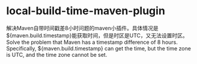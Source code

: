 # local-build-time-maven-plugin
解决Maven自带时间戳差8小时问题的maven小插件。具体情况是${maven.build.timestamp}能获取时间，但是时区是UTC，又无法设置时区。  Solve the problem that Maven has a timestamp difference of 8 hours. Specifically, ${maven.build.timestamp} can get the time, but the time zone is UTC, and the time zone cannot be set.
